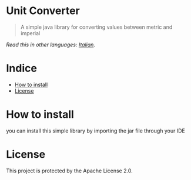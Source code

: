# Unit Converter
> A simple java library for converting values between metric and imperial

*Read this in other languages: [Italian](README.IT.md).*


# Indice

- [How to install](#how-to-install)
- [License](#license)

# How to install

you can install this simple library by importing the jar file through your IDE

# License

This project is protected by the Apache License 2.0.
